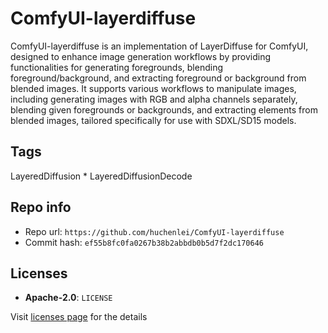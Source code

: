 # ComfyUI-layerdiffuse
ComfyUI-layerdiffuse is an implementation of LayerDiffuse for ComfyUI, designed to enhance image generation workflows by providing functionalities for generating foregrounds, blending foreground/background, and extracting foreground or background from blended images. It supports various workflows to manipulate images, including generating images with RGB and alpha channels separately, blending given foregrounds or backgrounds, and extracting elements from blended images, tailored specifically for use with SDXL/SD15 models.

## Tags
LayeredDiffusion * LayeredDiffusionDecode

## Repo info
- Repo url: `https://github.com/huchenlei/ComfyUI-layerdiffuse`
- Commit hash: `ef55b8fc0fa0267b38b2abbdb0b5d7f2dc170646`

## Licenses
- **Apache-2.0**: `LICENSE`

Visit [licenses page](licenses.md) for the details
